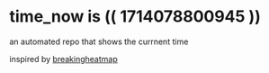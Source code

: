 # time_now is (( 1714078800945 ))

an automated repo that shows the currnent time

inspired by [breakingheatmap](https://github.com/breakingheatmap/breakingheatmap)